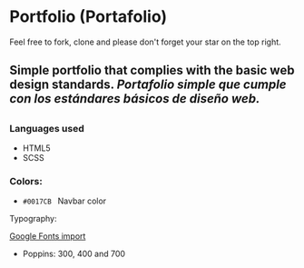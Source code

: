 # Portfolio (Portafolio)
Feel free to fork, clone and please don't forget your star on the top right.

 ## Simple portfolio that complies with the basic web design standards. _Portafolio simple que cumple con los estándares básicos de diseño web._
## 

### Languages used

- HTML5
- SCSS

### Colors:

- `#0017CB ` Navbar color


Typography:

[Google Fonts import](https://fonts.google.com/specimen/Poppins?query=poppins)
- Poppins: 300, 400 and 700

